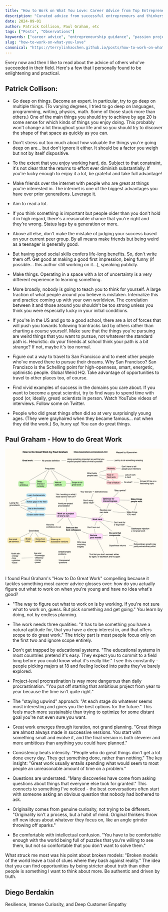 ```yaml
---
title: "How to Work on What You Love: Career Advice from Top Entrepreneurs"
description: "Curated advice from successful entrepreneurs and thinkers on finding passion, going deep on interests, and building a meaningful career doing what you love. Insights from Patrick Collison, Paul Graham, and other successful founders."
date: 2024-09-01
author: Patrick Collison, Paul Graham, etc
tags: ["Posts", "Observations"]
keywords: ["career advice", "entrepreneurship guidance", "passion projects", "deep work", "Patrick Collison", "Paul Graham advice", "startup career", "following passion", "career development", "entrepreneurial mindset", "finding purpose", "career success"]
slug: "how-to-work-on-what-you-love"
canonical: "https://terrylinhaochen.github.io/posts/how-to-work-on-what-you-love/"
---
```

Every now and then I like to read about the advice of others who've succeeded in their field. Here's a few that I personally found to be enlightening and practical. 

## Patrick Collison: 

- Go deep on things. Become an expert. In particular, try to go deep on multiple things. (To varying degrees, I tried to go deep on languages, programming, writing, physics, math. Some of those stuck more than others.) One of the main things you should try to achieve by age 20 is some sense for which kinds of things you enjoy doing. This probably won't change a lot throughout your life and so you should try to discover the shape of that space as quickly as you can.

- Don't stress out too much about how valuable the things you're going deep on are... but don't ignore it either. It should be a factor you weigh but not by itself dispositive.

- To the extent that you enjoy working hard, do. Subject to that constraint, it's not clear that the returns to effort ever diminish substantially. If you're lucky enough to enjoy it a lot, be grateful and take full advantage!

- Make friends over the internet with people who are great at things you're interested in. The internet is one of the biggest advantages you have over prior generations. Leverage it.

- Aim to read a lot.

- If you think something is important but people older than you don't hold it in high regard, there's a reasonable chance that you're right and they're wrong. Status lags by a generation or more.

- Above all else, don't make the mistake of judging your success based on your current peer group. By all means make friends but being weird as a teenager is generally good.

- But having good social skills confers life-long benefits. So, don't write them off. Get good at making a good first impression, being funny (if possible... this author still working on it...), speaking publicly.

- Make things. Operating in a space with a lot of uncertainty is a very different experience to learning something. 

- More broadly, nobody is going to teach you to think for yourself. A large fraction of what people around you believe is mistaken. Internalize this and practice coming up with your own worldview. The correlation between it and those around you shouldn't be too strong unless you think you were especially lucky in your initial conditions.

- If you're in the US and go to a good school, there are a lot of forces that will push you towards following traintracks laid by others rather than charting a course yourself. Make sure that the things you're pursuing are weird things that you want to pursue, not whatever the standard path is. Heuristic: do your friends at school think your path is a bit strange? If not, maybe it's too normal.

- Figure out a way to travel to San Francisco and to meet other people who've moved there to pursue their dreams. Why San Francisco? San Francisco is the Schelling point for high-openness, smart, energetic, optimistic people. Global Weird HQ. Take advantage of opportunities to travel to other places too, of course.

- Find vivid examples of success in the domains you care about. If you want to become a great scientist, try to find ways to spend time with good (or, ideally, great) scientists in person. Watch YouTube videos of interviews. Follow some on Twitter.

- People who did great things often did so at very surprisingly young ages. (They were grayhaired when they became famous... not when they did the work.) So, hurry up! You can do great things.

## Paul Graham - How to do Great Work
![Great Work](/images/posts/advice/great_work.jpg)

I found Paul Graham's "How to Do Great Work" compelling because it tackles something most career advice glosses over: how do you actually figure out what to work on when you're young and have no idea what's good?

- "The way to figure out what to work on is by working. If you're not sure what to work on, guess. But pick something and get going." You learn by doing, not by endless planning.

- The work needs three qualities: "it has to be something you have a natural aptitude for, that you have a deep interest in, and that offers scope to do great work." The tricky part is most people focus only on the first two and ignore scope entirely.

- Don't get trapped by educational systems. "The educational systems in most countries pretend it's easy. They expect you to commit to a field long before you could know what it's really like." I see this constantly - people picking majors at 18 and feeling locked into paths they've barely explored.

- Project-level procrastination is way more dangerous than daily procrastination. "You put off starting that ambitious project from year to year because the time isn't quite right." 

- The "staying upwind" approach: "At each stage do whatever seems most interesting and gives you the best options for the future." This feels much more sustainable than trying to optimize for some distant goal you're not even sure you want.

- Great work emerges through iteration, not grand planning. "Great things are almost always made in successive versions. You start with something small and evolve it, and the final version is both cleverer and more ambitious than anything you could have planned."

- Consistency beats intensity. "People who do great things don't get a lot done every day. They get something done, rather than nothing." The key insight: "Great work usually entails spending what would seem to most people an unreasonable amount of time on a problem."

- Questions are underrated. "Many discoveries have come from asking questions about things that everyone else took for granted." This connects to something I've noticed - the best conversations often start with someone asking an obvious question that nobody had bothered to ask.

- Originality comes from genuine curiosity, not trying to be different. "Originality isn't a process, but a habit of mind. Original thinkers throw off new ideas about whatever they focus on, like an angle grinder throwing off sparks."

- Be comfortable with intellectual confusion. "You have to be comfortable enough with the world being full of puzzles that you're willing to see them, but not so comfortable that you don't want to solve them."

What struck me most was his point about broken models: "Broken models of the world leave a trail of clues where they bash against reality." The idea that you can find opportunities by being stricter about truth than other people is something I want to think about more. Be authentic and driven by truth. 

## Diego Berdakin 

Resilience, Intense Curiosity, and Deep Customer Empathy